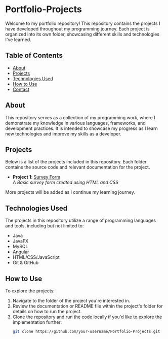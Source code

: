 # Portfolio-Projects

Welcome to my portfolio repository! This repository contains the projects I have developed throughout my programming journey. Each project is organized into its own folder, showcasing different skills and technologies I've learned.

## Table of Contents
- [About](#about)
- [Projects](#projects)
- [Technologies Used](#technologies-used)
- [How to Use](#how-to-use)
- [Contact](#contact)

## About
This repository serves as a collection of my programming work, where I demonstrate my knowledge in various languages, frameworks, and development practices. It is intended to showcase my progress as I learn new technologies and improve my skills as a developer.

## Projects
Below is a list of the projects included in this repository. Each folder contains the source code and relevant documentation for the project.

- **Project 1**: [Survey Form](./Git-Projects/SurveyForm)  
_A Basic survey form created using HTML and CSS_

More projects will be added as I continue my learning journey.

## Technologies Used
The projects in this repository utilize a range of programming languages and tools, including but not limited to:
- Java
- JavaFX
- MySQL
- Angular
- HTML/CSS/JavaScript
- Git & GitHub

## How to Use
To explore the projects:
1. Navigate to the folder of the project you're interested in.
2. Review the documentation or README file within the project's folder for details on how to run the project.
3. Clone the repository and run the code locally if you'd like to explore the implementation further:
   ```bash
   git clone https://github.com/your-username/Portfolio-Projects.git
